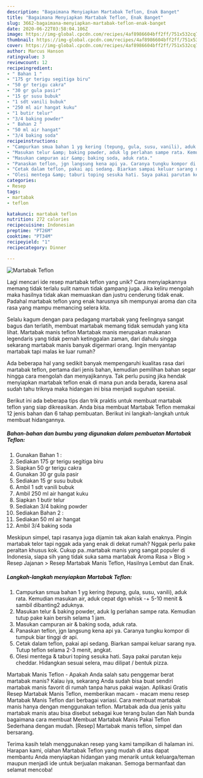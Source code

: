 ```yaml
---
description: "Bagaimana Menyiapkan Martabak Teflon, Enak Banget"
title: "Bagaimana Menyiapkan Martabak Teflon, Enak Banget"
slug: 3662-bagaimana-menyiapkan-martabak-teflon-enak-banget
date: 2020-06-22T03:58:04.106Z
image: https://img-global.cpcdn.com/recipes/4af8986604bff2ff/751x532cq70/martabak-teflon-foto-resep-utama.jpg
thumbnail: https://img-global.cpcdn.com/recipes/4af8986604bff2ff/751x532cq70/martabak-teflon-foto-resep-utama.jpg
cover: https://img-global.cpcdn.com/recipes/4af8986604bff2ff/751x532cq70/martabak-teflon-foto-resep-utama.jpg
author: Marcus Hanson
ratingvalue: 3
reviewcount: 12
recipeingredient:
- " Bahan 1 "
- "175 gr terigu segitiga biru"
- "50 gr terigu cakra"
- "30 gr gula pasir"
- "15 gr susu bubuk"
- "1 sdt vanili bubuk"
- "250 ml air hangat kuku"
- "1 butir telur"
- "3/4 baking powder"
- " Bahan 2 "
- "50 ml air hangat"
- "3/4 baking soda"
recipeinstructions:
- "Campurkan smua bahan 1 yg kering (tepung, gula, susu, vanili), aduk rata. Kemudian masukan air, aduk cepat dgn whisk -+ 5-10 menit &amp; sambil dibanting2 aduknya."
- "Masukan telur &amp; baking powder, aduk lg perlahan sampe rata. Kemudian tutup pake kain bersih selama 1 jam."
- "Masukan campuran air &amp; baking soda, aduk rata."
- "Panaskan teflon, jgn langsung kena api ya. Caranya tungku kompor di tumpuk biar tinggi dr api."
- "Cetak dalam teflon, pakai api sedang. Biarkan sampai keluar sarang nya. Tutup teflon selama 2-3 menit, angkat."
- "Olesi mentega &amp; taburi toping sesuka hati. Saya pakai parutan keju cheddar. Hidangkan sesuai selera, mau dilipat / bentuk pizza."
categories:
- Resep
tags:
- martabak
- teflon

katakunci: martabak teflon 
nutrition: 272 calories
recipecuisine: Indonesian
preptime: "PT26M"
cooktime: "PT34M"
recipeyield: "1"
recipecategory: Dinner

---
```



![Martabak Teflon](https://img-global.cpcdn.com/recipes/4af8986604bff2ff/751x532cq70/martabak-teflon-foto-resep-utama.jpg)

Lagi mencari ide resep martabak teflon yang unik? Cara menyiapkannya memang tidak terlalu sulit namun tidak gampang juga. Jika keliru mengolah maka hasilnya tidak akan memuaskan dan justru cenderung tidak enak. Padahal martabak teflon yang enak harusnya sih mempunyai aroma dan cita rasa yang mampu memancing selera kita.

Selalu kagum dengan para pedagang martabak yang feelingnya sangat bagus dan terlatih, membuat martabak memang tidak semudah yang kita lihat. Martabak manis teflon Martabak manis merupakan makanan legendaris yang tidak pernah ketinggalan zaman, dari dahulu singga sekarang martabak manis banyak digermari orang. Ingin menyantap martabak tapi malas ke luar rumah?

Ada beberapa hal yang sedikit banyak mempengaruhi kualitas rasa dari martabak teflon, pertama dari jenis bahan, kemudian pemilihan bahan segar hingga cara mengolah dan menyajikannya. Tak perlu pusing jika hendak menyiapkan martabak teflon enak di mana pun anda berada, karena asal sudah tahu triknya maka hidangan ini bisa menjadi suguhan spesial.


Berikut ini ada beberapa tips dan trik praktis untuk membuat martabak teflon yang siap dikreasikan. Anda bisa membuat Martabak Teflon memakai 12 jenis bahan dan 6 tahap pembuatan. Berikut ini langkah-langkah untuk membuat hidangannya.

<!--inarticleads1-->

##### Bahan-bahan dan bumbu yang digunakan dalam pembuatan Martabak Teflon:

1. Gunakan  Bahan 1 :
1. Sediakan 175 gr terigu segitiga biru
1. Siapkan 50 gr terigu cakra
1. Gunakan 30 gr gula pasir
1. Sediakan 15 gr susu bubuk
1. Ambil 1 sdt vanili bubuk
1. Ambil 250 ml air hangat kuku
1. Siapkan 1 butir telur
1. Sediakan 3/4 baking powder
1. Sediakan  Bahan 2 :
1. Sediakan 50 ml air hangat
1. Ambil 3/4 baking soda


Meskipun simpel, tapi rasanya juga dijamin tak akan kalah enaknya. Pingin martabak telor tapi nggak ada yang enak di dekat rumah? Nggak perlu pake peraltan khusus kok. Cukup pa..martabak manis yang sangat populer di Indonesia, siapa sih yang tidak suka sama martabak Aroma Rasa &gt; Blog &gt; Resep Jajanan &gt; Resep Martabak Manis Teflon, Hasilnya Lembut dan Enak. 

<!--inarticleads2-->

##### Langkah-langkah menyiapkan Martabak Teflon:

1. Campurkan smua bahan 1 yg kering (tepung, gula, susu, vanili), aduk rata. Kemudian masukan air, aduk cepat dgn whisk -+ 5-10 menit &amp; sambil dibanting2 aduknya.
1. Masukan telur &amp; baking powder, aduk lg perlahan sampe rata. Kemudian tutup pake kain bersih selama 1 jam.
1. Masukan campuran air &amp; baking soda, aduk rata.
1. Panaskan teflon, jgn langsung kena api ya. Caranya tungku kompor di tumpuk biar tinggi dr api.
1. Cetak dalam teflon, pakai api sedang. Biarkan sampai keluar sarang nya. Tutup teflon selama 2-3 menit, angkat.
1. Olesi mentega &amp; taburi toping sesuka hati. Saya pakai parutan keju cheddar. Hidangkan sesuai selera, mau dilipat / bentuk pizza.


Martabak Manis Teflon - Apakah Anda salah satu penggemar berat martabak manis? Kalau iya, sekarang Anda sudah bisa buat sendiri martabak manis favorit di rumah tanpa harus pakai wajan. Aplikasi Gratis Resep Martabak Manis Teflon, memberikan macam - macam menu resep Martabak Manis Teflon dari berbagai variasi. Cara membuat martabak manis hanya dengan menggunakan teflon. Martabak ada dua jenis yaitu martabak manis atau bisa disebut sebagai kue terang bulan dan Nah bunda bagaimana cara membuat Membuat Martabak Manis Pakai Teflon Sederhana dengan mudah. [Resep] Martabak manis teflon, simpel dan bersarang. 

Terima kasih telah menggunakan resep yang kami tampilkan di halaman ini. Harapan kami, olahan Martabak Teflon yang mudah di atas dapat membantu Anda menyiapkan hidangan yang menarik untuk keluarga/teman maupun menjadi ide untuk berjualan makanan. Semoga bermanfaat dan selamat mencoba!
